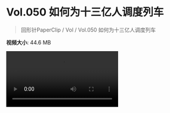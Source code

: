 # Vol.050 如何为十三亿人调度列车

> 回形针PaperClip / Vol / Vol.050 如何为十三亿人调度列车

**视频大小**: 44.6 MB

<div class="video"><video src="https://file.hsyhx.top/video/PaperClip/Vol/050.mp4" controls preload>🤔 您的浏览器不支持 video 标签</video></div>